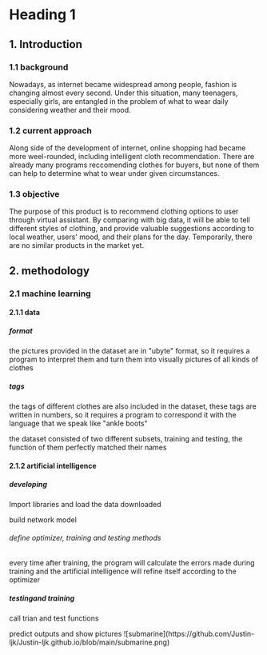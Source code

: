<h1>Heading  1</h1>
<h2>1. Introduction</h2>
<h3>1.1 background</h3>
<p>Nowadays, as internet became widespread among people, fashion is changing almost every second. 
Under this situation, many teenagers, especially girls, are entangled in the problem of what to wear daily considering weather and their mood.</p>
<h3>1.2 current approach</h3>
<p>Along side of the development of internet, online shopping had became more weel-rounded, 
including intelligent cloth recommendation. There are already many programs reccomending clothes for buyers, but none of them can help to determine what to wear under given circumstances.</p>
<h3>1.3 objective </h3>
<p>The purpose of this product is to recommend clothing options to user through virtual assistant. By comparing with big data, it will be able to tell different styles of clothing, and provide valuable suggestions according to local weather, users' mood, and their plans for the day. Temporarily, there are no similar products in the market yet.
<h2>2. methodology</h2>
<h3>2.1 machine learning</h3>
<h4>2.1.1 data</h4>
<h5>format</h5>
<p>the pictures provided in the dataset are in "ubyte" format, so it requires a program to interpret them and turn them into visually pictures of all kinds of clothes
<h5>tags</h5>
<p>the tags of different clothes are also included in the dataset, these tags are written in numbers, so it requires a program to correspond it with the language that we speak like "ankle boots"
<p>the dataset consisted of two different subsets, training and testing, the function of them perfectly matched their names
<h4>2.1.2 artificial intelligence</h4>
<h5>developing</h5>
<p>Import libraries and load the data downloaded
<p>build network model
<h6>define optimizer, training and testing methods</h6>
<p>every time after training, the program will calculate the errors made during training and the artificial intelligence will refine itself according to the optimizer
<h5>testingand training</h5>
<p>call trian and test functions
<p>predict outputs and show pictures
![submarine](https://github.com/Justin-ljk/Justin-ljk.github.io/blob/main/submarine.png)
